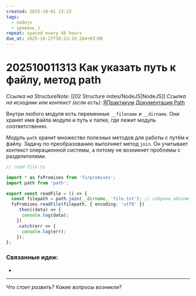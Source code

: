 ```yaml
---
created: 2025-10-01 13:13
tags:
  - nodejs
  - уровень_1
repeat: spaced every 48 hours
due_at: 2025-10-27T10:23:19.284+03:00
---
```

# 202510011313 Как указать путь к файлу, метод path

*Ссылка на StructureNote:* [[02 Structure notes/NodeJS|NodeJS]]
*Ссылка на исходник или контекст (если есть):* [ЯПрактикум](https://practicum.yandex.ru/learn/backend-nodejs/courses/16b47298-e20d-4fde-9619-1ab305039a00/sprints/564238/topics/57910525-b12b-4241-8764-6b23c37a80fc/lessons/84c334a0-d50a-4784-98b2-66605a47df56/) [Документация Path](https://nodejs.org/api/path.html)

Внутри любого модуля есть переменные `__filename` и `__dirname`. Они хранят имя файла модуля и путь к папке, где лежит модуль соответственно.

Модуль `path` хранит множество полезных методов для работы с путём к файлу. Задачу по преобразованию выполняет метод `join`. Он учитывает контекст операционной системы, а потому не возникнет проблемы с разделителями.

```ts
// read-file.ts

import * as fsPromises from 'fs/promises';
import path from 'path';

export const readFile = () => {
  const filepath = path.join(__dirname, 'file.txt'); // собрали абсолютный путь к файлу
  fsPromises.readFile(filepath, { encoding: 'utf8' })
    .then((data) => {
      console.log(data);
    })
    .catch(err => {
      console.log(err);
    });
};
```

### Связанные идеи:

* 

---

*Что стоит развить? Какие вопросы возникли?*

